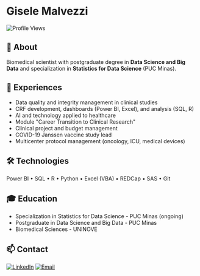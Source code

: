 # Gisele Malvezzi
![Profile Views](https://komarev.com/ghpvc/?username=GiseleMalvezzi&color=blueviolet&style=flat-square)

## 🔬 About
Biomedical scientist with postgraduate degree in **Data Science and Big Data** and specialization in **Statistics for Data Science** (PUC Minas).



## 💼 Experiences

- Data quality and integrity management in clinical studies
- CRF development, dashboards (Power BI, Excel), and analysis (SQL, R)
- AI and technology applied to healthcare
- Module "Career Transition to Clinical Research"
- Clinical project and budget management
- COVID-19 Janssen vaccine study lead
- Multicenter protocol management (oncology, ICU, medical devices)

## 🛠 Technologies
Power BI • SQL • R • Python • Excel (VBA) • REDCap • SAS • Git

## 🎓 Education
- Specialization in Statistics for Data Science - PUC Minas (ongoing)
- Postgraduate in Data Science and Big Data - PUC Minas 
- Biomedical Sciences - UNINOVE

## 📫 Contact
[![LinkedIn](https://img.shields.io/badge/LinkedIn-0077B5?style=flat&logo=linkedin&logoColor=white)](https://linkedin.com/in/giselemalvezzi)
[![Email](https://img.shields.io/badge/Email-D14836?style=flat&logo=gmail&logoColor=white)](mailto:pesquisaclinica.gisele@gmail.com)
